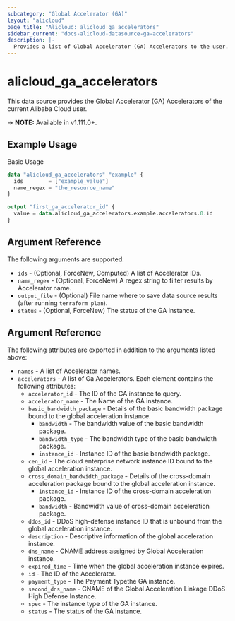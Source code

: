 ```yaml
---
subcategory: "Global Accelerator (GA)"
layout: "alicloud"
page_title: "Alicloud: alicloud_ga_accelerators"
sidebar_current: "docs-alicloud-datasource-ga-accelerators"
description: |-
  Provides a list of Global Accelerator (GA) Accelerators to the user.
---
```


# alicloud\_ga\_accelerators

This data source provides the Global Accelerator (GA) Accelerators of the current Alibaba Cloud user.

-> **NOTE:** Available in v1.111.0+.

## Example Usage

Basic Usage

```terraform
data "alicloud_ga_accelerators" "example" {
  ids        = ["example_value"]
  name_regex = "the_resource_name"
}

output "first_ga_accelerator_id" {
  value = data.alicloud_ga_accelerators.example.accelerators.0.id
}
```

## Argument Reference

The following arguments are supported:

* `ids` - (Optional, ForceNew, Computed)  A list of Accelerator IDs.
* `name_regex` - (Optional, ForceNew) A regex string to filter results by Accelerator name.
* `output_file` - (Optional) File name where to save data source results (after running `terraform plan`).
* `status` - (Optional, ForceNew) The status of the GA instance.

## Argument Reference

The following attributes are exported in addition to the arguments listed above:

* `names` - A list of Accelerator names.
* `accelerators` - A list of Ga Accelerators. Each element contains the following attributes:
	* `accelerator_id` - The ID of the GA instance to query.
	* `accelerator_name` - The Name of the GA instance.
	* `basic_bandwidth_package` - Details of the basic bandwidth package bound to the global acceleration instance.
		* `bandwidth` - The bandwidth value of the basic bandwidth package.
		* `bandwidth_type` - The bandwidth type of the basic bandwidth package.
		* `instance_id` - Instance ID of the basic bandwidth package.
	* `cen_id` - The cloud enterprise network instance ID bound to the global acceleration instance.
	* `cross_domain_bandwidth_package` - Details of the cross-domain acceleration package bound to the global acceleration instance.
		* `instance_id` - Instance ID of the cross-domain acceleration package.
		* `bandwidth` - Bandwidth value of cross-domain acceleration package.
	* `ddos_id` - DDoS high-defense instance ID that is unbound from the global acceleration instance.
	* `description` - Descriptive information of the global acceleration instance.
	* `dns_name` - CNAME address assigned by Global Acceleration instance.
	* `expired_time` - Time when the global acceleration instance expires.
	* `id` - The ID of the Accelerator.
	* `payment_type` - The Payment Typethe GA instance.
	* `second_dns_name` - CNAME of the Global Acceleration Linkage DDoS High Defense Instance.
	* `spec` - The instance type of the GA instance.
	* `status` - The status of the GA instance.

